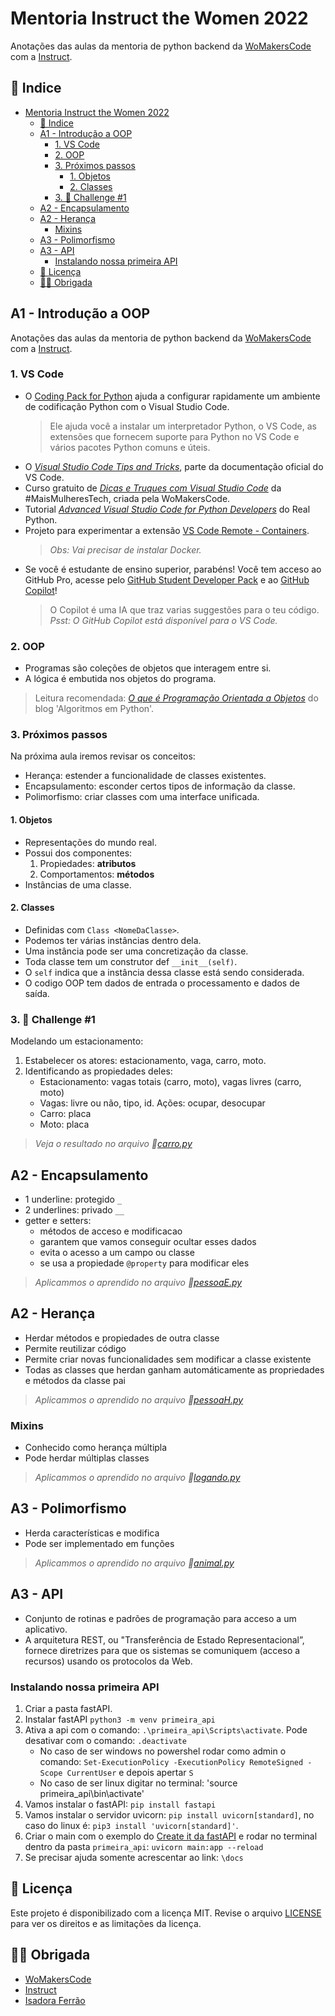 # Mentoria Instruct the Women 2022

Anotações das aulas da mentoria de python backend da [WoMakersCode](https://womakerscode.org/instruct) com a [Instruct](https://github.com/instruct-br).

## 🧙 Indice

- [Mentoria Instruct the Women 2022](#mentoria-instruct-the-women-2022)
  - [🧙 Indice](#-indice)
  - [A1 - Introdução a OOP](#a1---introdução-a-oop)
    - [1. VS Code](#1-vs-code)
    - [2. OOP](#2-oop)
    - [3. Próximos passos](#3-próximos-passos)
      - [1. Objetos](#1-objetos)
      - [2. Classes](#2-classes)
    - [3. 🎯 Challenge #1](#3--challenge-1)
  - [A2 - Encapsulamento](#a2---encapsulamento)
  - [A2 - Herança](#a2---herança)
    - [Mixins](#mixins)
  - [A3 - Polimorfismo](#a3---polimorfismo)
  - [A3 - API](#a3---api)
    - [Instalando nossa primeira API](#instalando-nossa-primeira-api)
  - [📃 Licença](#-licença)
  - [🙇‍♀️ Obrigada](#️-obrigada)

## A1 - Introdução a OOP

Anotações das aulas da mentoria de python backend da [WoMakersCode](https://womakerscode.org/instruct) com a [Instruct](https://github.com/instruct-br).

### 1. VS Code

- O [Coding Pack for Python](https://code.visualstudio.com/docs/python/coding-pack-python) ajuda a configurar rapidamente um ambiente de codificação Python com o Visual Studio Code.
    > Ele ajuda você a instalar um interpretador Python, o VS Code, as extensões que fornecem suporte para Python no VS Code e vários pacotes Python comuns e úteis.
- O [*Visual Studio Code Tips and Tricks*](https://code.visualstudio.com/docs/getstarted/tips-and-tricks?WT.mc_id=devto-blog-gllemos), parte da documentação oficial do VS Code.
- Curso gratuito de [*Dicas e Truques com Visual Studio Code*](https://maismulheres.tech/courses/enrolled/1345414) da #MaisMulheresTech, criada pela WoMakersCode.
- Tutorial [*Advanced Visual Studio Code for Python Developers*](https://realpython.com/advanced-visual-studio-code-python/#setting-up-pylance) do Real Python.
- Projeto para experimentar a extensão [VS Code Remote - Containers](https://github.com/microsoft/vscode-remote-try-python).
    > *Obs: Vai precisar de instalar Docker.*
- Se você é estudante de ensino superior, parabéns! Você tem acceso ao GitHub Pro, acesse pelo [GitHub Student Developer Pack](https://education.github.com/pack) e ao [GitHub Copilot](https://www.youtube.com/watch?v=EGiXsfyBST8)!
    > O Copilot é uma IA que traz varias suggestões para o teu código. *Psst: O GitHub Copilot está disponível para o VS Code.*

### 2. OOP

- Programas são coleções de objetos que interagem entre si.
- A lógica é embutida nos objetos do programa.

> Leitura recomendada: [*O que é Programação Orientada a Objetos*](https://algoritmosempython.com.br/cursos/programacao-python/classes-objetos/) do blog 'Algoritmos em Python'.

### 3. Próximos passos

Na próxima aula iremos revisar os conceitos:

- Herança: estender a funcionalidade de classes existentes.
- Encapsulamento: esconder certos tipos de informação da classe.
- Polimorfismo: criar classes com uma interface unificada.

#### 1. Objetos

- Representações do mundo real.
- Possui dos componentes:
    1. Propiedades: **atributos**
    2. Comportamentos: **métodos**
- Instâncias de uma classe.

#### 2. Classes

- Definidas com `Class <NomeDaClasse>`.
- Podemos ter várias instâncias dentro dela.
- Uma instância pode ser uma concretização da classe.
- Toda classe tem um construtor def `__init__(self)`.
- O `self` indica que a instância dessa classe está sendo considerada.
- O codigo OOP tem dados de entrada o processamento e dados de saída.

### 3. 🎯 Challenge #1

Modelando um estacionamento:

1. Estabelecer os atores: estacionamento, vaga, carro, moto.
2. Identificando as propiedades deles:
    - Estacionamento: vagas totais (carro, moto), vagas livres (carro, moto)
    - Vagas: livre ou não, tipo, id. Ações: ocupar, desocupar
    - Carro: placa
    - Moto: placa

> *Veja o resultado no arquivo 📁[carro.py](https://github.com/elizaespinoza/instruct-the-women-2022/blob/master/python1/carro.py)*

## A2 - Encapsulamento

- 1 underline: protegido `_`
- 2 underlines: privado `__`
- getter e setters:
  - métodos de acceso e modificacao
  - garantem que vamos conseguir ocultar esses dados
  - evita o acesso a um campo ou classe
  - se usa a propiedade `@property` para modificar eles

> *Aplicammos o aprendido no arquivo 📁[pessoaE.py](https://github.com/elizaespinoza/instruct-the-women-2022/blob/master/python2/pessoaE.py)*

## A2 - Herança

- Herdar métodos e propiedades de outra classe
- Permite reutilizar código
- Permite criar novas funcionalidades sem modificar a classe existente
- Todas as classes que herdan ganham automáticamente as propriedades e métodos da classe pai

> *Aplicammos o aprendido no arquivo 📁[pessoaH.py](https://github.com/elizaespinoza/instruct-the-women-2022/blob/master/python2/pessoaH.py)*

### Mixins

- Conhecido como herança múltipla
- Pode herdar múltiplas classes

> *Aplicammos o aprendido no arquivo 📁[logando.py](https://github.com/elizaespinoza/instruct-the-women-2022/blob/master/python2/logando.py)*

## A3 - Polimorfismo

- Herda características e modifica
- Pode ser implementado em funções

> *Aplicammos o aprendido no arquivo 📁[animal.py](https://github.com/elizaespinoza/instruct-the-women-2022/blob/master/python2/animal.py)*

## A3 - API

- Conjunto de rotinas e padrões de programação para acceso a um aplicativo.
- A arquitetura REST, ou "Transferência de Estado Representacional”, fornece diretrizes para que os sistemas se comuniquem (acceso a recursos) usando os protocolos da Web.

### Instalando nossa primeira API

1. Criar a pasta fastAPI.
2. Instalar fastAPI `python3 -m venv primeira_api`
3. Ativa a api com o comando: `.\primeira_api\Scripts\activate`. Pode desativar com o comando: `.deactivate`
    - No caso de ser windows no powershel rodar como admin o comando: `Set-ExecutionPolicy -ExecutionPolicy RemoteSigned -Scope CurrentUser` e depois apertar `S`
    - No caso de ser linux digitar no terminal: 'source primeira_api\bin\activate'
4. Vamos instalar o fastAPI: `pip install fastapi`
5. Vamos instalar o servidor uvicorn: `pip install uvicorn[standard]`, no caso do linux é: `pip3 install 'uvicorn[standard]'`.
6. Criar o main com o exemplo do [Create it da fastAPI](https://fastapi.tiangolo.com/) e rodar no terminal dentro da pasta `primeira_api`: `uvicorn main:app --reload`
7. Se precisar ajuda somente acrescentar ao link: `\docs`

## 📃 Licença

Este projeto é disponibilizado com a licença MIT. Revise o arquivo [LICENSE](https://github.com/elizaespinoza/instruct-the-women-2022/blob/master/license) para ver os direitos e as limitações da licença.

## 🙇‍♀️ Obrigada

- [WoMakersCode](https://womakerscode.org/instruct)
- [Instruct](https://github.com/instruct-br)
- [Isadora Ferrão](https://www.linkedin.com/in/isadora-ferrao/)
